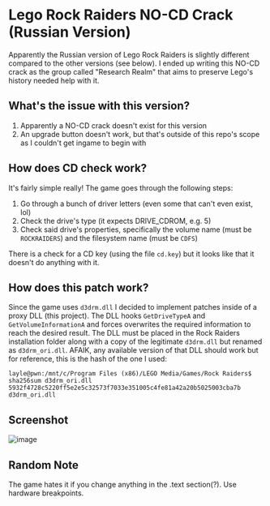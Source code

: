 # Lego Rock Raiders NO-CD Crack (Russian Version)
Apparently the Russian version of Lego Rock Raiders is slightly different compared to the other versions (see below). I ended up writing this NO-CD crack as the group called "Research Realm" that aims to preserve Lego's history needed help with it.

## What's the issue with this version?
1. Apparently a NO-CD crack doesn't exist for this version
2. An upgrade button doesn't work, but that's outside of this repo's scope as I couldn't get ingame to begin with

## How does CD check work?
It's fairly simple really! The game goes through the following steps:
1. Go through a bunch of driver letters (even some that can't even exist, lol)
2. Check the drive's type (it expects DRIVE_CDROM, e.g. 5)
3. Check said drive's properties, specifically the volume name (must be `ROCKRAIDERS`) and the filesystem name (must be `CDFS`)

There is a check for a CD key (using the file `cd.key`) but it looks like that it doesn't do anything with it.

## How does this patch work?
Since the game uses `d3drm.dll` I decided to implement patches inside of a proxy DLL (this project). The DLL hooks `GetDriveTypeA` and `GetVolumeInformationA` and forces overwrites the required information to reach the desired result.
The DLL must be placed in the Rock Raiders installation folder along with a copy of the legitimate `d3drm.dll` but renamed as `d3drm_ori.dll`.
AFAIK, any available version of that DLL should work but for reference, this is the hash of the one I used:

```
layle@pwn:/mnt/c/Program Files (x86)/LEGO Media/Games/Rock Raiders$ sha256sum d3drm_ori.dll
5932f4728c5220ff5e2e5c32573f7033e351005c4fe81a42a20b5025003cba7b  d3drm_ori.dll
```

## Screenshot
![image](https://github.com/user-attachments/assets/5e789a35-d98d-4d52-a258-c0699e65050d)


## Random Note
The game hates it if you change anything in the .text section(?). Use hardware breakpoints.
